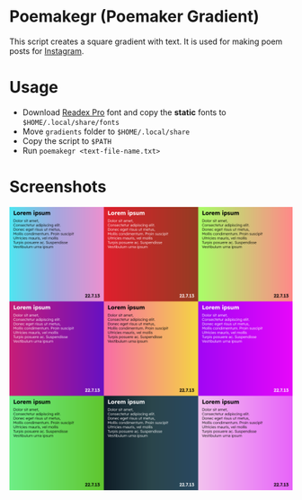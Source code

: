 # Poemakegr (Poemaker Gradient)
This script creates a square gradient with text. It is used for making poem posts for [Instagram](https://www.instagram.com/dybdeskarphet.siir).

# Usage
- Download [Readex Pro](https://fonts.google.com/specimen/Readex+Pro) font and copy the __static__ fonts to `$HOME/.local/share/fonts`
- Move `gradients` folder to `$HOME/.local/share`
- Copy the script to `$PATH`
- Run `poemakegr <text-file-name.txt>`

# Screenshots
<img src="screenshot.png" alt="Poemakegr">

